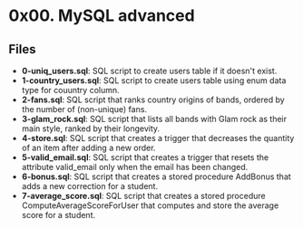 # 0x00. MySQL advanced
## Files
- **0-uniq_users.sql**: SQL script to create users table if it doesn't exist.
- **1-country_users.sql**: SQL script to create users table using enum data type for couuntry column.
- **2-fans.sql**: SQL script that ranks country origins of bands, ordered by the number of (non-unique) fans.
- **3-glam_rock.sql**: SQL script that lists all bands with Glam rock as their main style, ranked by their longevity.
- **4-store.sql**: SQL script that creates a trigger that decreases the quantity of an item after adding a new order.
- **5-valid_email.sql**: SQL script that creates a trigger that resets the attribute valid_email only when the email has been changed.
- **6-bonus.sql**: SQL script that creates a stored procedure AddBonus that adds a new correction for a student.
- **7-average_score.sql**: SQL script that creates a stored procedure ComputeAverageScoreForUser that computes and store the average score for a student.
